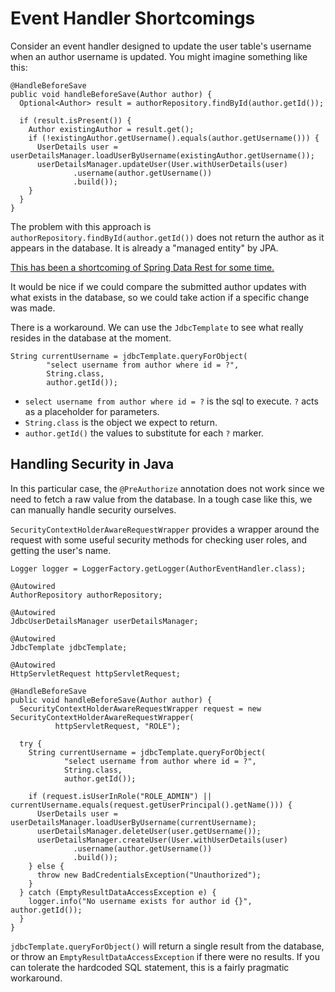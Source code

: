 # Event Handler Shortcomings

Consider an event handler designed to update the user table's username when an
author username is updated. You might imagine something like this:

```
@HandleBeforeSave
public void handleBeforeSave(Author author) {
  Optional<Author> result = authorRepository.findById(author.getId());

  if (result.isPresent()) {
    Author existingAuthor = result.get();
    if (!existingAuthor.getUsername().equals(author.getUsername())) {
      UserDetails user = userDetailsManager.loadUserByUsername(existingAuthor.getUsername());
      userDetailsManager.updateUser(User.withUserDetails(user)
              .username(author.getUsername())
              .build());
    }
  }
}
```

The problem with this approach is `authorRepository.findById(author.getId())`
does not return the author as it appears in the database. It is already a
"managed entity" by JPA.

[This has been a shortcoming of Spring Data Rest for some time.](DATAREST-373)

It would be nice if we could compare the submitted author updates with what
exists in the database, so we could take action if a specific change was made.

There is a workaround. We can use the `JdbcTemplate` to see what really resides
in the database at the moment.

```
String currentUsername = jdbcTemplate.queryForObject(
        "select username from author where id = ?",
        String.class,
        author.getId());
```

* `select username from author where id = ?` is the sql to execute. `?` acts as a placeholder for parameters.
* `String.class` is the object we expect to return.
* `author.getId()` the values to substitute for each `?` marker.

## Handling Security in Java

In this particular case, the `@PreAuthorize` annotation does not work since we
need to fetch a raw value from the database. In a tough case like this, we can
manually handle security ourselves.

`SecurityContextHolderAwareRequestWrapper` provides a wrapper around the request
with some useful security methods for checking user roles, and getting the
user's name.

```
Logger logger = LoggerFactory.getLogger(AuthorEventHandler.class);

@Autowired
AuthorRepository authorRepository;

@Autowired
JdbcUserDetailsManager userDetailsManager;

@Autowired
JdbcTemplate jdbcTemplate;

@Autowired
HttpServletRequest httpServletRequest;

@HandleBeforeSave
public void handleBeforeSave(Author author) {
  SecurityContextHolderAwareRequestWrapper request = new SecurityContextHolderAwareRequestWrapper(
          httpServletRequest, "ROLE");

  try {
    String currentUsername = jdbcTemplate.queryForObject(
            "select username from author where id = ?",
            String.class,
            author.getId());

    if (request.isUserInRole("ROLE_ADMIN") || currentUsername.equals(request.getUserPrincipal().getName())) {
      UserDetails user = userDetailsManager.loadUserByUsername(currentUsername);
      userDetailsManager.deleteUser(user.getUsername());
      userDetailsManager.createUser(User.withUserDetails(user)
              .username(author.getUsername())
              .build());
    } else {
      throw new BadCredentialsException("Unauthorized");
    }
  } catch (EmptyResultDataAccessException e) {
    logger.info("No username exists for author id {}", author.getId());
  }
}
```

`jdbcTemplate.queryForObject()` will return a single result from the database,
or throw an `EmptyResultDataAccessException` if there were no results. If you
can tolerate the hardcoded SQL statement, this is a fairly pragmatic workaround.

[DATAREST-373]: https://jira.spring.io/browse/DATAREST-373
